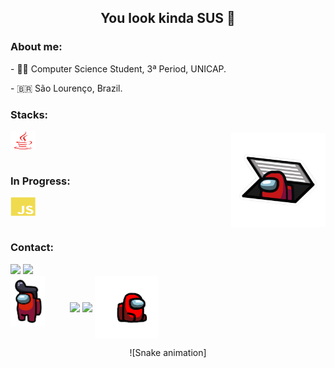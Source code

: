 <div align="center">
 <h2>You look kinda SUS 🤔</h2>
 
 <div align="left">
  <div style="display: inline_block">
    <h3> About me: </h3>
    <p>- 👨‍💻 Computer Science Student, 3ª Period, UNICAP.</p>
    <a>
    <img alt="image" src="./image/image.png" width="30%" align="right" style="margin-top: 80px">
    </a>
    <p>- 🇧🇷 São Lourenço, Brazil.</p>
  </div>

  <div style="display: inline_block">
    <h3> Stacks: </h3>
    <a>
    <img align="center" alt="JS" height="30" width="40" src="https://raw.githubusercontent.com/devicons/devicon/master/icons/java/java-plain.svg">
    </a>
  </div><br>
  
  <div style="display: inline_block">
    <h3> In Progress: </h3>
    <a>
    <img align="center" alt="JS" height="30" width="40" src="https://raw.githubusercontent.com/devicons/devicon/master/icons/javascript/javascript-plain.svg">
    </a>
  </div><br>
  
  <div style="display: inline_block">
    <h3> Contact: </h3>
    <a href="https://www.linkedin.com/in/carlos-gabryel/" target="_blank"><img src="https://img.shields.io/badge/-LinkedIn-%230077B5?style=for-the-badge&logo=linkedin&logoColor=white" target="_blank"></a> 
    <a href = "mailto: cgabryelfm@gmail.com"><img src="https://img.shields.io/badge/-email-%23333?style=for-the-badge&logo=gmail&logoColor=white" target="_blank"></a>
  </div>

  <div style="display: inline_block">
  <a>
    <img alt="image" src="./image/topete.png" width="11%" align="left" style="margin-right:px">
    </a>
    <img height="180em" align="center" style="margin-left: 40px" src="https://github-readme-stats.vercel.app/api/top-langs/?username=N3th3rL0rd&layout=compact&langs_count=16&theme=maroongold"/>
    <img height="180em" align="center" style="margin-left: 0px" src="https://github-readme-stats.vercel.app/api?username=N3th3rL0rd&show_icons=true&theme=maroongold&include_all_commits=true&count_private=true"/>
    <a>
    <img alt="image" src="./image/image2.png" width="20%" align="center" style="margin-left: 0px">
    </a>
  </div>
</div>
 
![Snake animation]
  </a>
</div>
